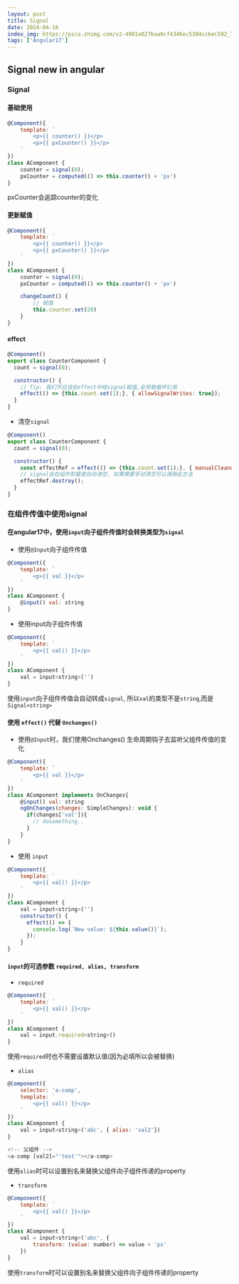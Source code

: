 ```yaml
---
layout: post
title: Signal
date: 2024-04-16
index_img: https://pica.zhimg.com/v2-4981a827baa6cf4346ec5304ccbec502_720w.jpg?source=172ae18b
tags: ['Angular17']
---
```

## Signal new in angular

### Signal
#### 基础使用
```js
@Component({
	template: `
		<p>{{ counter() }}</p>
		<p>{{ pxCounter() }}</p>
	`
})
class AComponent {
	counter = signal(0);
	pxCounter = computed(() => this.counter() + 'px')
}
```
pxCounter会追踪counter的变化
#### 更新赋值
```js
@Component({
	template: `
		<p>{{ counter() }}</p>
		<p>{{ pxCounter() }}</p>
	`
})
class AComponent {
	counter = signal(0);
	pxCounter = computed(() => this.counter() + 'px')

	changeCount() {
		// 赋值
		this.counter.set(20)
	}
}
```

#### effect
```js
@Component()
export class CounterComponent {
  count = signal(0);

  constructor() {
  	// Tip: 我们不应该在effect中给signal赋值,会导致循环引用
    effect(() => {this.count.set(1);}, { allowSignalWrites: true});
  }
}
```
- 清空`signal`
```js
@Component()
export class CounterComponent {
  count = signal(0);

  constructor() {
    const effectRef = effect(() => {this.count.set(1);}, { manualCleanup: true});
    // signal会在组件卸载是自动清空, 如果需要手动清空可以调用此方法
    effectRef.destroy();
  }
}
```

### 在组件传值中使用signal
#### 在angular17中，使用`input`向子组件传值时会转换类型为`signal`
- 使用`@Input`向子组件传值
```js
@Component({
	template: `
		<p>{{ val }}</p>
	`
})
class AComponent {
	@input() val: string
}
```
- 使用input向子组件传值
```js
@Component({
	template: `
		<p>{{ val() }}</p>
	`
})
class AComponent {
	val = input<string>('')
}
```
使用`input`向子组件传值会自动转成`signal`, 所以`val`的类型不是`string`,而是`Signal<string>`

#### 使用 `effect()` 代替 `Onchanges()`
- 使用`@Input`时，我们使用Onchanges() 生命周期钩子去监听父组件传值的变化
```js
@Component({
	template: `
		<p>{{ val }}</p>
	`
})
class AComponent implements OnChanges{
	@input() val: string
	ngOnChanges(changes: SimpleChanges): void {
	  if(changes['val']){
	  	// dosomething..
	  }
	}
}
```
- 使用 `input`
```js
@Component({
	template: `
		<p>{{ val() }}</p>
	`
})
class AComponent {
	val = input<string>('')
	constructor() {
	  effect(() => {
	    console.log(`New value: ${this.value()}`);
	  });
	}
}
```

#### `input`的可选参数 `required, alias, transform`
- `required`
```js
@Component({
	template: `
		<p>{{ val() }}</p>
	`
})
class AComponent {
	val = input.required<string>()
}
```
使用`required`时也不需要设置默认值(因为必填所以会被替换)

- `alias`
```js
@Component({ 
	selector: 'a-comp',
	template: `
		<p>{{ val() }}</p>
	` 
})
class AComponent {
	val = input<string>('abc', { alias: 'val2'})
}

<!-- 父组件 -->
<a-comp [val2]="'test'"></a-comp>
```
使用`alias`时可以设置别名来替换父组件向子组件传递的property

- `transform`
```js
@Component({
	template: `
		<p>{{ val() }}</p>
	`
})
class AComponent {
	val = input<string>('abc', { 
		transform: (value: number) => value + 'px'
	})
}
```
使用`transform`时可以设置别名来替换父组件向子组件传递的property
